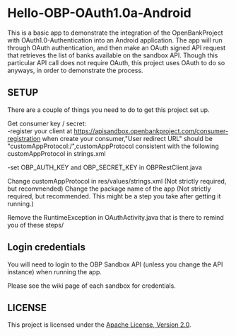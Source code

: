 Hello-OBP-OAuth1.0a-Android
========================

This is a basic app to demonstrate the integration of the OpenBankProject with OAuth1.0-Authentication into an Android application. 
The app will run through OAuth authentication, and then make an OAuth signed API request that retrieves the list of banks available
on the sandbox API. Though this particular API call does not require OAuth, this project uses OAuth to do so anyways, in order to 
demonstrate the process.

## SETUP

There are a couple of things you need to do to get this project set up.

Get consumer key / secret:  
-register your client at  https://apisandbox.openbankproject.com/consumer-registration
 when create your consumer,"User redirect URL" should be "customAppProtocol:/",customAppProtocol consistent with the following customAppProtocol in strings.xml

-set OBP_AUTH_KEY and OBP_SECRET_KEY in OBPRestClient.java

Change customAppProtocol in res/values/strings.xml (Not strictly required, but recommended)
Change the package name of the app (Not strictly required, but recommended. This might be a step you take after getting it running.)

Remove the RuntimeException in OAuthActivity.java that is there to remind you of these steps/

## Login credentials

You will need to login to the OBP Sandbox API (unless you change the API instance) when running the app. 

Please see the wiki page of each sandbox for credentials.


## LICENSE

This project is licensed under the [Apache License, Version 2.0](http://www.apache.org/licenses/LICENSE-2.0.html).

